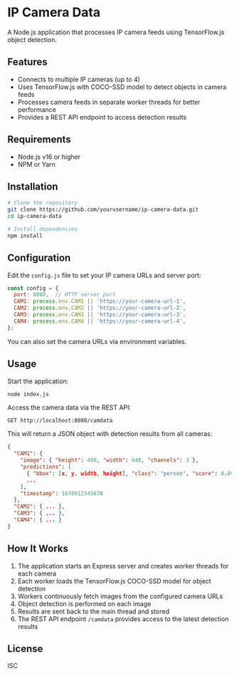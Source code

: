 # IP Camera Data

A Node.js application that processes IP camera feeds using TensorFlow.js object detection.

## Features

- Connects to multiple IP cameras (up to 4)
- Uses TensorFlow.js with COCO-SSD model to detect objects in camera feeds
- Processes camera feeds in separate worker threads for better performance
- Provides a REST API endpoint to access detection results

## Requirements

- Node.js v16 or higher
- NPM or Yarn

## Installation

```bash
# Clone the repository
git clone https://github.com/yourusername/ip-camera-data.git
cd ip-camera-data

# Install dependencies
npm install
```

## Configuration

Edit the `config.js` file to set your IP camera URLs and server port:

```javascript
const config = {
  port: 8080,  // HTTP server port
  CAM1: process.env.CAM1 || 'https://your-camera-url-1',
  CAM2: process.env.CAM2 || 'https://your-camera-url-2',
  CAM3: process.env.CAM3 || 'https://your-camera-url-3',
  CAM4: process.env.CAM4 || 'https://your-camera-url-4',
};
```

You can also set the camera URLs via environment variables.

## Usage

Start the application:

```bash
node index.js
```

Access the camera data via the REST API:

```
GET http://localhost:8080/camdata
```

This will return a JSON object with detection results from all cameras:

```json
{
  "CAM1": {
    "image": { "height": 480, "width": 640, "channels": 3 },
    "predictions": [
      { "bbox": [x, y, width, height], "class": "person", "score": 0.8912 },
      ...
    ],
    "timestamp": 1678912345678
  },
  "CAM2": { ... },
  "CAM3": { ... },
  "CAM4": { ... }
}
```

## How It Works

1. The application starts an Express server and creates worker threads for each camera
2. Each worker loads the TensorFlow.js COCO-SSD model for object detection
3. Workers continuously fetch images from the configured camera URLs
4. Object detection is performed on each image
5. Results are sent back to the main thread and stored
6. The REST API endpoint `/camdata` provides access to the latest detection results

## License

ISC